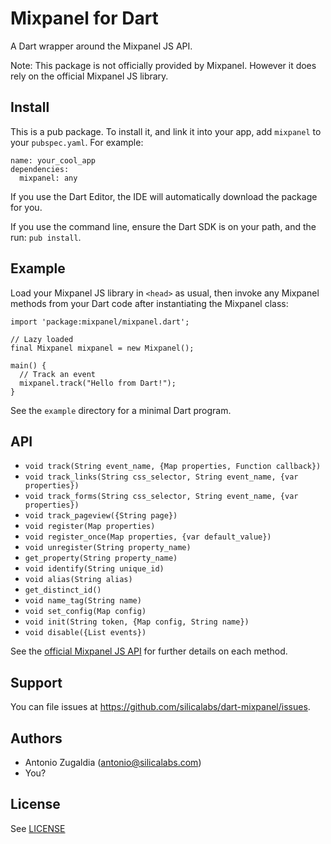 # Mixpanel for Dart

A Dart wrapper around the Mixpanel JS API.

Note: This package is not officially provided by Mixpanel.
However it does rely on the official Mixpanel JS library.

## Install

This is a pub package. To install it, and link it into your app, add `mixpanel` to your `pubspec.yaml`. For example:

```
name: your_cool_app
dependencies:
  mixpanel: any
```

If you use the Dart Editor, the IDE will automatically download the package for you.

If you use the command line, ensure the Dart SDK is on your path, and the run: `pub install`.

## Example

Load your Mixpanel JS library in `<head>` as usual, then invoke any Mixpanel
methods from your Dart code after instantiating the Mixpanel class:

```
import 'package:mixpanel/mixpanel.dart';

// Lazy loaded
final Mixpanel mixpanel = new Mixpanel();

main() {
  // Track an event
  mixpanel.track("Hello from Dart!");
}
```

See the `example` directory for a minimal Dart program.

## API

* `void track(String event_name, {Map properties, Function callback})`
* `void track_links(String css_selector, String event_name, {var properties})`
* `void track_forms(String css_selector, String event_name, {var properties})`
* `void track_pageview({String page})`
* `void register(Map properties)`
* `void register_once(Map properties, {var default_value})`
* `void unregister(String property_name)`
* `get_property(String property_name)`
* `void identify(String unique_id)`
* `void alias(String alias)`
* `get_distinct_id()`
* `void name_tag(String name)`
* `void set_config(Map config)`
* `void init(String token, {Map config, String name})`
* `void disable({List events})`

See the [official Mixpanel JS API](https://mixpanel.com/docs/integration-libraries/javascript-full-api)
for further details on each method.

## Support

You can file issues at https://github.com/silicalabs/dart-mixpanel/issues.

## Authors

* Antonio Zugaldia (antonio@silicalabs.com)
* You?

## License

See [LICENSE](https://github.com/silicalabs/dart-mixpanel/blob/master/LICENSE)
